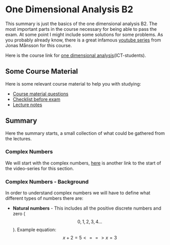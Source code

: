 # One Dimensional Analysis B2
This summary is just the basics of the one dimensional analysis B2. The most important parts in the course necessary for being able to pass the exam. At some point I might include some solutions for some problems. As you probably already know, there is a great infamous [youtube series](https://www.youtube.com/watch?v=qrpJbMwAD5g&list=PL2w8yt28pgXojngg4qkQjaWHJymZ_xCg_) from Jonas Månsson for this course.

Here is the course link for [one dimensional analysis](http://www.maths.lth.se/matematiklth/personal/magnusa/kurser/endim-ht2016/B2/)(ICT-students).

## Some Course Material
Here is some relevant course material to help you with studying:
* [Course material questions](http://www.matematikblogg.se/documents/endimB22010/instudB22010.pdf)
* [Checklist before exam](http://www.matematikblogg.se/documents/endimB22010/checklistaB22010.pdf)
* [Lecture notes](http://www.matematikblogg.se/endimB22010.html)

## Summary
Here the summary starts, a small collection of what could be gathered from the lectures.

### Complex Numbers
We will start with the complex numbers, [here](https://www.youtube.com/watch?v=qrpJbMwAD5g&list=PL2w8yt28pgXojngg4qkQjaWHJymZ_xCg_) is another link to the start of the video-series for this section.

### Complex Numbers - Background
In order to understand complex numbers we will have to define what different types of numbers there are:
* **Natural numbers** - This includes all the positive discrete numbers and zero ($$0, 1, 2, 3, 4...$$). Example equation: $$x + 2 = 5 <==> x = 3$$

